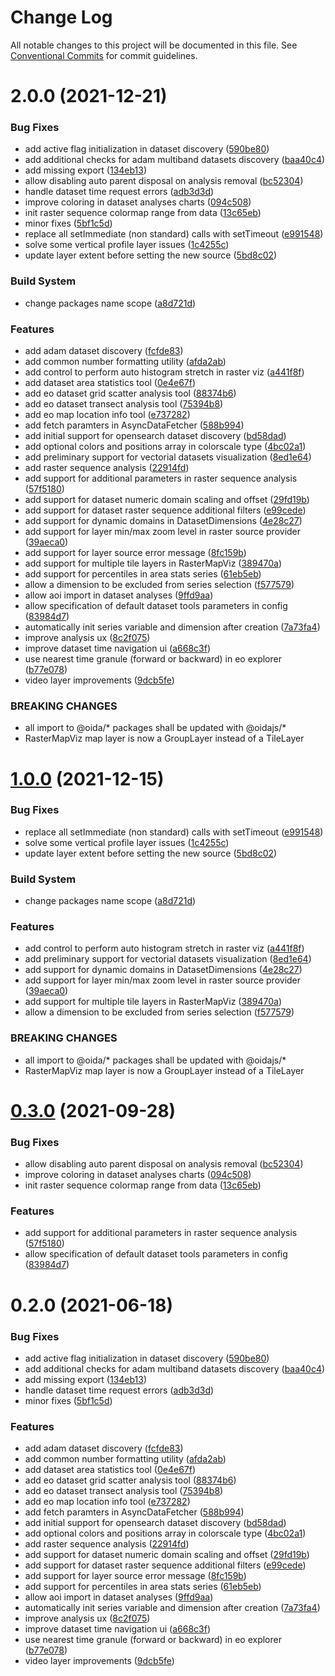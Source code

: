 # Change Log

All notable changes to this project will be documented in this file.
See [Conventional Commits](https://conventionalcommits.org) for commit guidelines.

# 2.0.0 (2021-12-21)


### Bug Fixes

* add active flag initialization in dataset discovery ([590be80](https://gitlab.dev.eoss-cloud.it/frontend/oida/commit/590be80098b9c0c9bdad17a8551fcff4df1e36bc))
* add additional checks for adam multiband datasets discovery ([baa40c4](https://gitlab.dev.eoss-cloud.it/frontend/oida/commit/baa40c460b9314b4e58e08db17d66985ada464c7))
* add missing export ([134eb13](https://gitlab.dev.eoss-cloud.it/frontend/oida/commit/134eb1320487f4b3bb2ebe006154e8085bc0ff28))
* allow disabling auto parent disposal on analysis removal ([bc52304](https://gitlab.dev.eoss-cloud.it/frontend/oida/commit/bc523048a9d2489d757c656823eda82250145bd2))
* handle dataset time request errors ([adb3d3d](https://gitlab.dev.eoss-cloud.it/frontend/oida/commit/adb3d3d80842bfb842f17facf1f773fcd03ae30c))
* improve coloring in dataset analyses charts ([094c508](https://gitlab.dev.eoss-cloud.it/frontend/oida/commit/094c5082c0ca3199f8470657831853b8d0112e1f))
* init raster sequence colormap range from data ([13c65eb](https://gitlab.dev.eoss-cloud.it/frontend/oida/commit/13c65eb3bc84510301c005b787a083ce93043975))
* minor fixes ([5bf1c5d](https://gitlab.dev.eoss-cloud.it/frontend/oida/commit/5bf1c5d8e62fef3c7eb7c0cf9a268e014e572031))
* replace all setImmediate (non standard) calls with setTimeout ([e991548](https://gitlab.dev.eoss-cloud.it/frontend/oida/commit/e9915486859236b2bfa37760ef4508d0f467dc77))
* solve some vertical profile layer issues ([1c4255c](https://gitlab.dev.eoss-cloud.it/frontend/oida/commit/1c4255c92636a2d3d9ad817b7f017f64a24ac088))
* update layer extent before setting the new source ([5bd8c02](https://gitlab.dev.eoss-cloud.it/frontend/oida/commit/5bd8c02c517e0b05f0b7c7e279d33fde265c3d1d))


### Build System

* change packages name scope ([a8d721d](https://gitlab.dev.eoss-cloud.it/frontend/oida/commit/a8d721db395a8a9f9c52808c5318c392096cc2a3))


### Features

* add adam dataset discovery ([fcfde83](https://gitlab.dev.eoss-cloud.it/frontend/oida/commit/fcfde83d74b8446caa0f39d6989d304f4bbde204))
* add common number formatting utility ([afda2ab](https://gitlab.dev.eoss-cloud.it/frontend/oida/commit/afda2ab139d1855704662375fe26013b5f52e2d5))
* add control to perform auto histogram stretch in raster viz ([a441f8f](https://gitlab.dev.eoss-cloud.it/frontend/oida/commit/a441f8f1471c4876417862d9e6b784d79487135c))
* add dataset area statistics tool ([0e4e67f](https://gitlab.dev.eoss-cloud.it/frontend/oida/commit/0e4e67fa9133a9b7bd8d67171e56f359504299a8))
* add eo dataset grid scatter analysis tool ([88374b6](https://gitlab.dev.eoss-cloud.it/frontend/oida/commit/88374b67516dbebcefb01c851fe9ad2b1e9cf01e))
* add eo dataset transect analysis tool ([75394b8](https://gitlab.dev.eoss-cloud.it/frontend/oida/commit/75394b8515fa31d8bb75c034539b215baf6cfe2b))
* add eo map location info tool ([e737282](https://gitlab.dev.eoss-cloud.it/frontend/oida/commit/e73728218429c3f9482489c5ddf10a93590a65c1))
* add fetch paramters in AsyncDataFetcher ([588b994](https://gitlab.dev.eoss-cloud.it/frontend/oida/commit/588b9940e2fa071125654288868bd5d5092f49d8))
* add initial support for opensearch dataset discovery ([bd58dad](https://gitlab.dev.eoss-cloud.it/frontend/oida/commit/bd58dad47ddcb338ce6f81f4358ab6a6e81d6115))
* add optional colors and positions array in colorscale type ([4bc02a1](https://gitlab.dev.eoss-cloud.it/frontend/oida/commit/4bc02a1cdb9bddefacd54190c426195885928d3f))
* add preliminary support for vectorial datasets visualization ([8ed1e64](https://gitlab.dev.eoss-cloud.it/frontend/oida/commit/8ed1e64bf2e370281b87a6451a4f7998e0d7fac8))
* add raster sequence analysis ([22914fd](https://gitlab.dev.eoss-cloud.it/frontend/oida/commit/22914fddf2cc5294b83535d0161afadf6df038ae))
* add support for additional parameters in raster sequence analysis ([57f5180](https://gitlab.dev.eoss-cloud.it/frontend/oida/commit/57f5180eeeaae42426064854ca12756801a3e47e))
* add support for dataset numeric domain scaling and offset ([29fd19b](https://gitlab.dev.eoss-cloud.it/frontend/oida/commit/29fd19b19b3b678f5eb81a7457afba3b886bec47))
* add support for dataset raster sequence additional filters ([e99cede](https://gitlab.dev.eoss-cloud.it/frontend/oida/commit/e99cede5a6ca0f9a55cd3923687486522463cefe))
* add support for dynamic domains in DatasetDimensions ([4e28c27](https://gitlab.dev.eoss-cloud.it/frontend/oida/commit/4e28c278f73ba7057c35c5af0fcfa381a9fc571b))
* add support for layer min/max zoom level in raster source provider ([39aeca0](https://gitlab.dev.eoss-cloud.it/frontend/oida/commit/39aeca02faaec0101a2109b3c8476db6cf6f5bda))
* add support for layer source error message ([8fc159b](https://gitlab.dev.eoss-cloud.it/frontend/oida/commit/8fc159b32af12fba25dec14ed9fe4b02a356abdd))
* add support for multiple tile layers in RasterMapViz ([389470a](https://gitlab.dev.eoss-cloud.it/frontend/oida/commit/389470a34cd848652ba9bd145d1de3e141279775))
* add support for percentiles in area stats series ([61eb5eb](https://gitlab.dev.eoss-cloud.it/frontend/oida/commit/61eb5ebee7be89ff1cb8ea2b4cb52124da62e1bd))
* allow a dimension to be excluded from series selection ([f577579](https://gitlab.dev.eoss-cloud.it/frontend/oida/commit/f57757971fcc460c8b023cc389c61a014f649558))
* allow aoi import in dataset analyses ([9ffd9aa](https://gitlab.dev.eoss-cloud.it/frontend/oida/commit/9ffd9aa8f9572876be74c348026c4e6a46fb4189))
* allow specification of default dataset tools parameters in config ([83984d7](https://gitlab.dev.eoss-cloud.it/frontend/oida/commit/83984d7b1a9b051321c641029c058ec28c8c61c7))
* automatically init series variable and dimension after creation ([7a73fa4](https://gitlab.dev.eoss-cloud.it/frontend/oida/commit/7a73fa4c8efb57ac13058fa98a63390b93469783))
* improve analysis ux ([8c2f075](https://gitlab.dev.eoss-cloud.it/frontend/oida/commit/8c2f075570f1e7c0f04c849ec3daf32d6fc35fbe))
* improve dataset time navigation ui ([a668c3f](https://gitlab.dev.eoss-cloud.it/frontend/oida/commit/a668c3fce38501a53c3cfedf4e852d2ba2c68515))
* use nearest time granule (forward or backward) in eo explorer ([b77e078](https://gitlab.dev.eoss-cloud.it/frontend/oida/commit/b77e07877c717c8a03f27b9154ae4741d134f7f0))
* video layer improvements ([9dcb5fe](https://gitlab.dev.eoss-cloud.it/frontend/oida/commit/9dcb5fe4b54d1a454a7f26269657d151d4ddcb43))


### BREAKING CHANGES

* all import to @oida/\* packages shall be updated with @oidajs/\*
* RasterMapViz map layer is now a GroupLayer instead of a TileLayer





# [1.0.0](https://gitlab.dev.eoss-cloud.it/frontend/oida/compare/@oida/eo-mobx@0.3.0...@oidajs/eo-mobx@1.0.0) (2021-12-15)


### Bug Fixes

* replace all setImmediate (non standard) calls with setTimeout ([e991548](https://gitlab.dev.eoss-cloud.it/frontend/oida/commit/e9915486859236b2bfa37760ef4508d0f467dc77))
* solve some vertical profile layer issues ([1c4255c](https://gitlab.dev.eoss-cloud.it/frontend/oida/commit/1c4255c92636a2d3d9ad817b7f017f64a24ac088))
* update layer extent before setting the new source ([5bd8c02](https://gitlab.dev.eoss-cloud.it/frontend/oida/commit/5bd8c02c517e0b05f0b7c7e279d33fde265c3d1d))


### Build System

* change packages name scope ([a8d721d](https://gitlab.dev.eoss-cloud.it/frontend/oida/commit/a8d721db395a8a9f9c52808c5318c392096cc2a3))


### Features

* add control to perform auto histogram stretch in raster viz ([a441f8f](https://gitlab.dev.eoss-cloud.it/frontend/oida/commit/a441f8f1471c4876417862d9e6b784d79487135c))
* add preliminary support for vectorial datasets visualization ([8ed1e64](https://gitlab.dev.eoss-cloud.it/frontend/oida/commit/8ed1e64bf2e370281b87a6451a4f7998e0d7fac8))
* add support for dynamic domains in DatasetDimensions ([4e28c27](https://gitlab.dev.eoss-cloud.it/frontend/oida/commit/4e28c278f73ba7057c35c5af0fcfa381a9fc571b))
* add support for layer min/max zoom level in raster source provider ([39aeca0](https://gitlab.dev.eoss-cloud.it/frontend/oida/commit/39aeca02faaec0101a2109b3c8476db6cf6f5bda))
* add support for multiple tile layers in RasterMapViz ([389470a](https://gitlab.dev.eoss-cloud.it/frontend/oida/commit/389470a34cd848652ba9bd145d1de3e141279775))
* allow a dimension to be excluded from series selection ([f577579](https://gitlab.dev.eoss-cloud.it/frontend/oida/commit/f57757971fcc460c8b023cc389c61a014f649558))


### BREAKING CHANGES

* all import to @oida/\* packages shall be updated with @oidajs/\*
* RasterMapViz map layer is now a GroupLayer instead of a TileLayer





# [0.3.0](https://gitlab.dev.eoss-cloud.it/frontend/oida/compare/@oida/eo-mobx@0.2.0...@oida/eo-mobx@0.3.0) (2021-09-28)


### Bug Fixes

* allow disabling auto parent disposal on analysis removal ([bc52304](https://gitlab.dev.eoss-cloud.it/frontend/oida/commit/bc523048a9d2489d757c656823eda82250145bd2))
* improve coloring in dataset analyses charts ([094c508](https://gitlab.dev.eoss-cloud.it/frontend/oida/commit/094c5082c0ca3199f8470657831853b8d0112e1f))
* init raster sequence colormap range from data ([13c65eb](https://gitlab.dev.eoss-cloud.it/frontend/oida/commit/13c65eb3bc84510301c005b787a083ce93043975))


### Features

* add support for additional parameters in raster sequence analysis ([57f5180](https://gitlab.dev.eoss-cloud.it/frontend/oida/commit/57f5180eeeaae42426064854ca12756801a3e47e))
* allow specification of default dataset tools parameters in config ([83984d7](https://gitlab.dev.eoss-cloud.it/frontend/oida/commit/83984d7b1a9b051321c641029c058ec28c8c61c7))





# 0.2.0 (2021-06-18)


### Bug Fixes

* add active flag initialization in dataset discovery ([590be80](https://gitlab.dev.eoss-cloud.it/frontend/oida/commit/590be80098b9c0c9bdad17a8551fcff4df1e36bc))
* add additional checks for adam multiband datasets discovery ([baa40c4](https://gitlab.dev.eoss-cloud.it/frontend/oida/commit/baa40c460b9314b4e58e08db17d66985ada464c7))
* add missing export ([134eb13](https://gitlab.dev.eoss-cloud.it/frontend/oida/commit/134eb1320487f4b3bb2ebe006154e8085bc0ff28))
* handle dataset time request errors ([adb3d3d](https://gitlab.dev.eoss-cloud.it/frontend/oida/commit/adb3d3d80842bfb842f17facf1f773fcd03ae30c))
* minor fixes ([5bf1c5d](https://gitlab.dev.eoss-cloud.it/frontend/oida/commit/5bf1c5d8e62fef3c7eb7c0cf9a268e014e572031))


### Features

* add adam dataset discovery ([fcfde83](https://gitlab.dev.eoss-cloud.it/frontend/oida/commit/fcfde83d74b8446caa0f39d6989d304f4bbde204))
* add common number formatting utility ([afda2ab](https://gitlab.dev.eoss-cloud.it/frontend/oida/commit/afda2ab139d1855704662375fe26013b5f52e2d5))
* add dataset area statistics tool ([0e4e67f](https://gitlab.dev.eoss-cloud.it/frontend/oida/commit/0e4e67fa9133a9b7bd8d67171e56f359504299a8))
* add eo dataset grid scatter analysis tool ([88374b6](https://gitlab.dev.eoss-cloud.it/frontend/oida/commit/88374b67516dbebcefb01c851fe9ad2b1e9cf01e))
* add eo dataset transect analysis tool ([75394b8](https://gitlab.dev.eoss-cloud.it/frontend/oida/commit/75394b8515fa31d8bb75c034539b215baf6cfe2b))
* add eo map location info tool ([e737282](https://gitlab.dev.eoss-cloud.it/frontend/oida/commit/e73728218429c3f9482489c5ddf10a93590a65c1))
* add fetch paramters in AsyncDataFetcher ([588b994](https://gitlab.dev.eoss-cloud.it/frontend/oida/commit/588b9940e2fa071125654288868bd5d5092f49d8))
* add initial support for opensearch dataset discovery ([bd58dad](https://gitlab.dev.eoss-cloud.it/frontend/oida/commit/bd58dad47ddcb338ce6f81f4358ab6a6e81d6115))
* add optional colors and positions array in colorscale type ([4bc02a1](https://gitlab.dev.eoss-cloud.it/frontend/oida/commit/4bc02a1cdb9bddefacd54190c426195885928d3f))
* add raster sequence analysis ([22914fd](https://gitlab.dev.eoss-cloud.it/frontend/oida/commit/22914fddf2cc5294b83535d0161afadf6df038ae))
* add support for dataset numeric domain scaling and offset ([29fd19b](https://gitlab.dev.eoss-cloud.it/frontend/oida/commit/29fd19b19b3b678f5eb81a7457afba3b886bec47))
* add support for dataset raster sequence additional filters ([e99cede](https://gitlab.dev.eoss-cloud.it/frontend/oida/commit/e99cede5a6ca0f9a55cd3923687486522463cefe))
* add support for layer source error message ([8fc159b](https://gitlab.dev.eoss-cloud.it/frontend/oida/commit/8fc159b32af12fba25dec14ed9fe4b02a356abdd))
* add support for percentiles in area stats series ([61eb5eb](https://gitlab.dev.eoss-cloud.it/frontend/oida/commit/61eb5ebee7be89ff1cb8ea2b4cb52124da62e1bd))
* allow aoi import in dataset analyses ([9ffd9aa](https://gitlab.dev.eoss-cloud.it/frontend/oida/commit/9ffd9aa8f9572876be74c348026c4e6a46fb4189))
* automatically init series variable and dimension after creation ([7a73fa4](https://gitlab.dev.eoss-cloud.it/frontend/oida/commit/7a73fa4c8efb57ac13058fa98a63390b93469783))
* improve analysis ux ([8c2f075](https://gitlab.dev.eoss-cloud.it/frontend/oida/commit/8c2f075570f1e7c0f04c849ec3daf32d6fc35fbe))
* improve dataset time navigation ui ([a668c3f](https://gitlab.dev.eoss-cloud.it/frontend/oida/commit/a668c3fce38501a53c3cfedf4e852d2ba2c68515))
* use nearest time granule (forward or backward) in eo explorer ([b77e078](https://gitlab.dev.eoss-cloud.it/frontend/oida/commit/b77e07877c717c8a03f27b9154ae4741d134f7f0))
* video layer improvements ([9dcb5fe](https://gitlab.dev.eoss-cloud.it/frontend/oida/commit/9dcb5fe4b54d1a454a7f26269657d151d4ddcb43))
